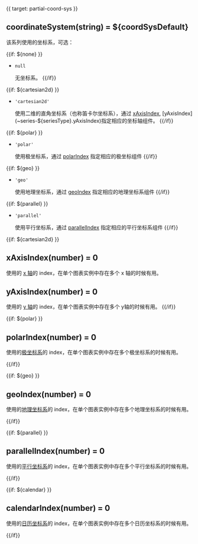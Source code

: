 {{ target: partial-coord-sys }}

## coordinateSystem(string) = ${coordSysDefault}

该系列使用的坐标系，可选：

{{if: ${none} }}
+ `null`

    无坐标系。
{{/if}}

{{if: ${cartesian2d} }}

+ `'cartesian2d'`

    使用二维的直角坐标系（也称笛卡尔坐标系），通过 [xAxisIndex](~series-${seriesType}.xAxisIndex), [yAxisIndex](~series-${seriesType}.yAxisIndex)指定相应的坐标轴组件。
{{/if}}

{{if: ${polar} }}

+ `'polar'`

    使用极坐标系，通过 [polarIndex](~series-${seriesType}.polarIndex) 指定相应的极坐标组件
{{/if}}

{{if: ${geo} }}

+ `'geo'`

    使用地理坐标系，通过 [geoIndex](~series-${seriesType}.geoIndex) 指定相应的地理坐标系组件
{{/if}}

{{if: ${parallel} }}

+ `'parallel'`

    使用平行坐标系，通过 [parallelIndex](~series-${seriesType}.parallelIndex) 指定相应的平行坐标系组件
{{/if}}


{{if: ${cartesian2d} }}
## xAxisIndex(number) = 0

使用的 [x 轴](~xAxis)的 index，在单个图表实例中存在多个 x 轴的时候有用。

## yAxisIndex(number) = 0

使用的 [y 轴](~yAxis)的 index，在单个图表实例中存在多个 y轴的时候有用。
{{/if}}



{{if: ${polar} }}
## polarIndex(number) = 0

使用的[极坐标系](~polar)的 index，在单个图表实例中存在多个极坐标系的时候有用。

{{/if}}



{{if: ${geo} }}
## geoIndex(number) = 0

使用的[地理坐标系](~geo)的 index，在单个图表实例中存在多个地理坐标系的时候有用。

{{/if}}



{{if: ${parallel} }}
## parallelIndex(number) = 0

使用的[平行坐标系](~parallel)的 index，在单个图表实例中存在多个平行坐标系的时候有用。

{{/if}}


{{if: ${calendar} }}
## calendarIndex(number) = 0

使用的[日历坐标系](~calendar)的 index，在单个图表实例中存在多个日历坐标系的时候有用。

{{/if}}


